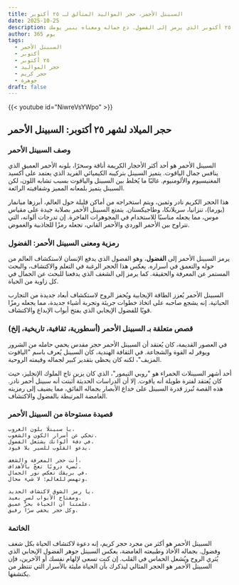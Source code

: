 ```yaml
---
title: السبينل الأحمر، حجر المواليد المتألق لـ ٢٥ أكتوبر
date: 2025-10-25
description: اشعر بأهمية السبينل الأحمر، حجر المواليد لـ ٢٥ أكتوبر الذي يرمز إلى الفضول. دع جماله ومعناه ينير يومك.
author: 365 يوم
tags:
  - السبينل الأحمر
  - أكتوبر
  - ٢٥ أكتوبر
  - حجر المواليد
  - حجر كريم
  - جوهرة
draft: false
---
```


{{< youtube id="NiwreVsYWpo" >}}

## حجر الميلاد لشهر ٢٥ أكتوبر: السبينل الأحمر

### وصف السبينل الأحمر

السبينل الأحمر هو أحد أكثر الأحجار الكريمة أناقة وسحرًا، بلونه الأحمر العميق الذي ينافس جمال الياقوت. يتميز السبينل بتركيبه الكيميائي الفريد الذي يعتمد على أكسيد المغنيسيوم والألومنيوم. غالبًا ما يُخلط بين السبينل والياقوت بسبب تشابه اللون، لكن السبينل يتميز بلمعانه المميز وشفافيته الرائعة.

هذا الحجر الكريم نادر وثمين، ويتم استخراجه من أماكن قليلة حول العالم، أبرزها ميانمار (بورما)، تنزانيا، سريلانكا، وطاجيكستان. يتمتع السبينل الأحمر بصلابة جيدة على مقياس موس، مما يجعله مناسبًا للاستخدام في المجوهرات الفاخرة. إن تدرجات ألوانه، التي تتراوح بين الأحمر الوردي والأحمر القاني، تجعله رمزًا للجاذبية والغموض.

### رمزية ومعنى السبينل الأحمر: الفضول

يرمز السبينل الأحمر إلى **الفضول**، وهو الفضول الذي يدفع الإنسان لاستكشاف العالم من حوله والتعمق في أسراره. يعكس هذا الحجر الرغبة في التعلم والاكتشاف، والبحث المستمر عن المعرفة والحقيقة. كما يرمز إلى الشغف الذي يدفعنا للبحث عن الجمال في كل زاوية من الحياة.

السبينل الأحمر يُعزز الطاقة الإيجابية ويُحفز الروح لاستكشاف أبعاد جديدة من التجارب الحياتية. إنه يشجع صاحبه على اتخاذ خطوات جريئة وتجربة أشياء جديدة، مما يجعله رمزًا قويًا للفضول الإيجابي الذي يفتح أبواب الإبداع والاكتشاف.

### قصص متعلقة بـ السبينل الأحمر (أسطورية، ثقافية، تاريخية، إلخ)

في العصور القديمة، كان يُعتقد أن السبينل الأحمر حجر مقدس يحمي حامله من الشرور ويوفر له القوة والشجاعة. في الثقافة الهندية، كان السبينل يُعرف باسم "الياقوت المزيف"، لكنه كان يحظى بتقدير كبير لجماله وقيمته الروحية.

أحد أشهر السبينلات الحمراء هو "روبي التيمور"، الذي كان يزين تاج الملوك الإنجليز، حيث كان يُعتقد لفترة طويلة أنه ياقوت. إلا أن الدراسات الحديثة أثبتت أنه سبينل أحمر نادر. هذه القصة تُبرز قدرة السبينل على خداع الأبصار بجماله الفائق، مما يضيف إلى رمزيته الغامضة المرتبطة بالفضول والاكتشاف.

### قصيدة مستوحاة من السبينل الأحمر

```
يا سبينلًا بلون الغروب،  
تحكي عن أسرار الكون والشعوب.  
في دفء ألوانك يشتعل الفضول،  
يدعو القلوب للسير بلا قيود.

أنت حجر المعرفة والشغف،  
تُضيء دروبًا تعجّ بالأهداف.  
في بريقك تعكس نور الجمال،  
وتهمس للعالم: لا شيء محال.

يا رمز الشوق لاكتشاف الجديد،  
ومفتاح الأبواب لسرٍ بعيد.  
علمتنا أن الحياة بحرٌ عميق،  
وكل حجرٍ يخفي سرًا رفيق.
```

### الخاتمة

السبينل الأحمر هو أكثر من مجرد حجر كريم، إنه دعوة لاكتشاف الحياة بكل شغف وفضول. بجماله الأخاذ وطبيعته الغامضة، يعكس السبينل جوهر الفضول الإيجابي الذي يُثري الروح ويُشعل الحماس في القلب. إن كنت تسعى لإلهام نفسك أو الآخرين، فإن السبينل الأحمر هو الحجر المثالي ليذكرك بأن الحياة مليئة بالأسرار التي تنتظر من يكتشفها.